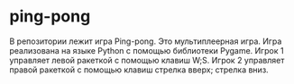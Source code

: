 # ping-pong
В репозитории лежит игра Ping-pong.
Это мультиплеерная игра.
Игра реализована на языке Python с помощью библиотеки Pygame.
Игрок 1 управляет левой ракеткой с помощью клавиш W;S.
Игрок 2 управляет правой ракеткой с помощью клавиш стрелка вверх; стрелка вниз.
